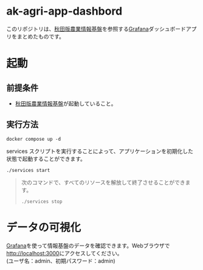 # ak-agri-app-dashbord
このリポジトリは、[秋田版農業情報基盤](https://github.com/NS-APU/ak-agri-platform)を参照する[Grafana](https://grafana.com/ja/)ダッシュボードアプリをまとめたものです。

# 起動
## 前提条件
* [秋田版農業情報基盤](https://github.com/NS-APU/ak-agri-platform)が起動していること。

## 実行方法

```console
docker compose up -d
```
services スクリプトを実行することによって、アプリケーションを初期化した状態で起動することができます。
```console
./services start
```
> 次のコマンドで、すべてのリソースを解放して終了させることができます。
> ```colsole
> ./services stop
> ```


# データの可視化
[Grafana](https://grafana.com/ja/)を使って情報基盤のデータを確認できます。Webブラウザで[http://localhost:3000](http://localhost:3000)にアクセスしてください。  
(ユーザ名：admin、初期パスワード：admin)